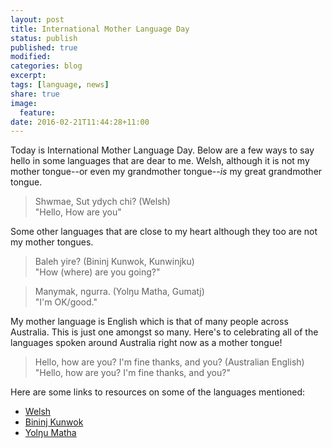 ```yaml
---
layout: post
title: International Mother Language Day
status: publish
published: true
modified:
categories: blog
excerpt:
tags: [language, news]
share: true
image:
  feature:
date: 2016-02-21T11:44:28+11:00
---
```

 
Today is International Mother Language Day. Below are a few ways to say hello in some languages that are dear to me. Welsh, although it is not my mother tongue--or even my grandmother tongue--*is* my great grandmother tongue.
 
> Shwmae, Sut ydych chi? (Welsh)  
> "Hello, How are you"
 
Some other languages that are close to my heart although they too are not my mother tongues.
 
> Baleh yire? (Bininj Kunwok, Kunwinjku)   
> "How (where) are you going?"
 
> Manymak, ngurra. (Yolŋu Matha, Gumatj)  
> "I'm OK/good."
 
My mother language is English which is that of many people across Australia. This is just one amongst so many. Here's to celebrating all of the languages spoken around Australia right now as a mother tongue!
 
> Hello, how are you? I'm fine thanks, and you? (Australian English)  
> "Hello, how are you? I'm fine thanks, and you?"
 
Here are some links to resources on some of the languages mentioned:  
 
* [Welsh](http://www.bbc.co.uk/wales/learning/learnwelsh/)
* [Bininj Kunwok](http://bininjgunwok.org.au)
* [Yolŋu Matha](http://learnline.cdu.edu.au/yolngustudies/)  
 
